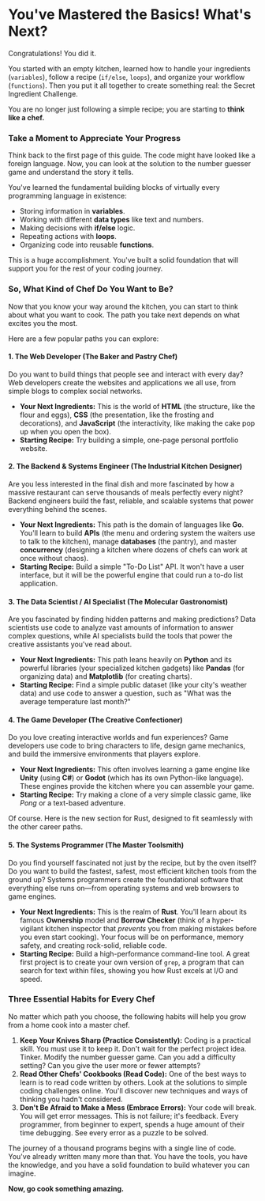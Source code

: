 # You've Mastered the Basics! What's Next?

Congratulations! You did it.

You started with an empty kitchen, learned how to handle your ingredients (`variables`), follow a recipe (`if/else`, `loops`), and organize your workflow (`functions`). Then you put it all together to create something real: the Secret Ingredient Challenge.

You are no longer just following a simple recipe; you are starting to **think like a chef.**

### Take a Moment to Appreciate Your Progress

Think back to the first page of this guide. The code might have looked like a foreign language. Now, you can look at the solution to the number guesser game and understand the story it tells.

You've learned the fundamental building blocks of virtually every programming language in existence:

*   Storing information in **variables**.
*   Working with different **data types** like text and numbers.
*   Making decisions with **if/else** logic.
*   Repeating actions with **loops**.
*   Organizing code into reusable **functions**.

This is a huge accomplishment. You've built a solid foundation that will support you for the rest of your coding journey.

### So, What Kind of Chef Do You Want to Be?

Now that you know your way around the kitchen, you can start to think about what you want to cook. The path you take next depends on what excites you the most.

Here are a few popular paths you can explore:

#### 1. The Web Developer (The Baker and Pastry Chef)
Do you want to build things that people see and interact with every day? Web developers create the websites and applications we all use, from simple blogs to complex social networks.

*   **Your Next Ingredients:** This is the world of **HTML** (the structure, like the flour and eggs), **CSS** (the presentation, like the frosting and decorations), and **JavaScript** (the interactivity, like making the cake pop up when you open the box).
*   **Starting Recipe:** Try building a simple, one-page personal portfolio website.

#### 2. The Backend & Systems Engineer (The Industrial Kitchen Designer)
Are you less interested in the final dish and more fascinated by how a massive restaurant can serve thousands of meals perfectly every night? Backend engineers build the fast, reliable, and scalable systems that power everything behind the scenes.

*   **Your Next Ingredients:** This path is the domain of languages like **Go**. You'll learn to build **APIs** (the menu and ordering system the waiters use to talk to the kitchen), manage **databases** (the pantry), and master **concurrency** (designing a kitchen where dozens of chefs can work at once without chaos).
*   **Starting Recipe:** Build a simple "To-Do List" API. It won't have a user interface, but it will be the powerful engine that could run a to-do list application.

#### 3. The Data Scientist / AI Specialist (The Molecular Gastronomist)
Are you fascinated by finding hidden patterns and making predictions? Data scientists use code to analyze vast amounts of information to answer complex questions, while AI specialists build the tools that power the creative assistants you've read about.

*   **Your Next Ingredients:** This path leans heavily on **Python** and its powerful libraries (your specialized kitchen gadgets) like **Pandas** (for organizing data) and **Matplotlib** (for creating charts).
*   **Starting Recipe:** Find a simple public dataset (like your city's weather data) and use code to answer a question, such as "What was the average temperature last month?"

#### 4. The Game Developer (The Creative Confectioner)
Do you love creating interactive worlds and fun experiences? Game developers use code to bring characters to life, design game mechanics, and build the immersive environments that players explore.

*   **Your Next Ingredients:** This often involves learning a game engine like **Unity** (using **C#**) or **Godot** (which has its own Python-like language). These engines provide the kitchen where you can assemble your game.
*   **Starting Recipe:** Try making a clone of a very simple classic game, like *Pong* or a text-based adventure.

Of course. Here is the new section for Rust, designed to fit seamlessly with the other career paths.

#### 5. The Systems Programmer (The Master Toolsmith)
Do you find yourself fascinated not just by the recipe, but by the oven itself? Do you want to build the fastest, safest, most efficient kitchen tools from the ground up? Systems programmers create the foundational software that everything else runs on—from operating systems and web browsers to game engines.

*   **Your Next Ingredients:** This is the realm of **Rust**. You'll learn about its famous **Ownership** model and **Borrow Checker** (think of a hyper-vigilant kitchen inspector that *prevents* you from making mistakes before you even start cooking). Your focus will be on performance, memory safety, and creating rock-solid, reliable code.
*   **Starting Recipe:** Build a high-performance command-line tool. A great first project is to create your own version of `grep`, a program that can search for text within files, showing you how Rust excels at I/O and speed.

### Three Essential Habits for Every Chef

No matter which path you choose, the following habits will help you grow from a home cook into a master chef.

1.  **Keep Your Knives Sharp (Practice Consistently):** Coding is a practical skill. You must use it to keep it. Don't wait for the perfect project idea. Tinker. Modify the number guesser game. Can you add a difficulty setting? Can you give the user more or fewer attempts?
2.  **Read Other Chefs' Cookbooks (Read Code):** One of the best ways to learn is to read code written by others. Look at the solutions to simple coding challenges online. You'll discover new techniques and ways of thinking you hadn't considered.
3.  **Don't Be Afraid to Make a Mess (Embrace Errors):** Your code will break. You will get error messages. This is not failure; it's feedback. Every programmer, from beginner to expert, spends a huge amount of their time debugging. See every error as a puzzle to be solved.

The journey of a thousand programs begins with a single line of code. You've already written many more than that. You have the tools, you have the knowledge, and you have a solid foundation to build whatever you can imagine.

**Now, go cook something amazing.**
